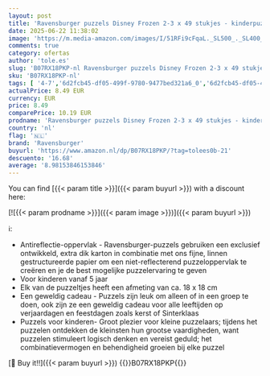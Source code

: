 ```yaml
---
layout: post
title: 'Ravensburger puzzels Disney Frozen 2-3 x 49 stukjes - kinderpuzzel'
date: 2025-06-22 11:38:02
image: 'https://m.media-amazon.com/images/I/51RFi9cFqaL._SL500_._SL400_.jpg'
comments: true
category: ofertas
author: 'tole.es'
slug: 'B07RX18PKP-nl Ravensburger puzzels Disney Frozen 2-3 x 49 stukjes -...'
sku: 'B07RX18PKP-nl'
tags: [ '4-7','6d2fcb45-df05-499f-9780-9477bed321a6_0','6d2fcb45-df05-499f-9780-9477bed321a6_3701','6d2fcb45-df05-499f-9780-9477bed321a6_801','Arborist Merchandising Root','Legpuzzels','Puzzels','Ravensburger NL PBDD 2024','Self Service','Special Features Stores','Speelgoed & spellen','ravensburger','🇳🇱', ]
actualPrice: 8.49 EUR
currency: EUR
price: 8.49
comparePrice: 10.19 EUR
prodname: 'Ravensburger puzzels Disney Frozen 2-3 x 49 stukjes - kinderpuzzel'
country: 'nl'
flag: '🇳🇱'
brand: 'Ravensburger'
buyurl: 'https://www.amazon.nl/dp/B07RX18PKP/?tag=tolees0b-21'
descuento: '16.68'
average: '8.98153846153846'
---
```


You can find [{{< param title >}}]({{< param buyurl >}}) with a discount here:

[![{{< param prodname >}}]({{< param image >}})]({{< param buyurl >}})

ℹ️:

- Antireflectie-oppervlak - Ravensburger-puzzels gebruiken een exclusief ontwikkeld, extra dik karton in combinatie met ons fijne, linnen gestructureerde papier om een ​​niet-reflecterend puzzeloppervlak te creëren en je de best mogelijke puzzelervaring te geven
- Voor kinderen vanaf 5 jaar
- Elk van de puzzeltjes heeft een afmeting van ca. 18 x 18 cm
- Een geweldig cadeau - Puzzels zijn leuk om alleen of in een groep te doen, ook zijn ze een geweldig cadeau voor alle leeftijden op verjaardagen en feestdagen zoals kerst of Sinterklaas
- Puzzels voor kinderen- Groot plezier voor kleine puzzelaars; tijdens het puzzelen ontdekken de kleinsten hun grootse vaardigheden, want puzzelen stimuleert logisch denken en vereist geduld; het combinatievermogen en behendigheid groeien bij elke puzzel

[🛒 Buy it!!]({{< param buyurl >}})
{{<world>}}B07RX18PKP{{</world>}}
